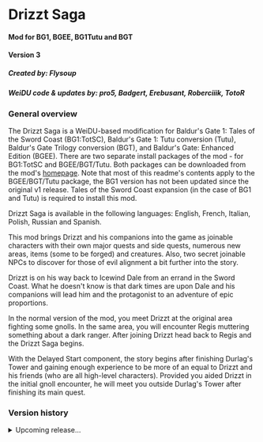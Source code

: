 # Drizzt Saga

#### Mod for BG1, BGEE, BG1Tutu and BGT
#### Version 3
##### Created by: Flysoup
##### WeiDU code & updates by: pro5, Badgert, Erebusant, Roberciiik, TotoR

### General overview

The Drizzt Saga is a WeiDU-based modification for Baldur's Gate 1: Tales of the Sword Coast (BG1:TotSC), Baldur's Gate 1: Tutu conversion (Tutu), Baldur's Gate Trilogy conversion (BGT), and Baldur's Gate: Enhanced Edition (BGEE).
There are two separate install packages of the mod - for BG1:TotSC and BGEE/BGT/Tutu. Both packages can be downloaded from the mod's [homepage](http://www.blackwyrmlair.net/Mods/drizztsaga.php).
Note that most of this readme's contents apply to the BGEE/BGT/Tutu package, the BG1 version has not been updated since the original v1 release.
Tales of the Sword Coast expansion (in the case of BG1 and Tutu) is required to install this mod.

Drizzt Saga is available in the following languages: English, French, Italian, Polish, Russian and Spanish.

This mod brings Drizzt and his companions into the game as joinable characters with their own major quests and side quests, numerous new areas, items (some to be forged) and creatures.
Also, two secret joinable NPCs to discover for those of evil alignment a bit further into the story.

Drizzt is on his way back to Icewind Dale from an errand in the Sword Coast. What he doesn't know is that dark times are upon Dale and his companions will lead him and the protagonist to an adventure of epic proportions.

In the normal version of the mod, you meet Drizzt at the original area fighting some gnolls. In the same area, you will encounter Regis muttering something about a dark ranger.
After joining Drizzt head back to Regis and the Drizzt Saga begins.

With the Delayed Start component, the story begins after finishing Durlag's Tower and gaining enough experience to be more of an equal to Drizzt and his friends (who are all high-level characters).
Provided you aided Drizzt in the initial gnoll encounter, he will meet you outside Durlag's Tower after finishing its main quest.

### Version history

<details>
    <summary>Upcoming release...</summary>
    <br/>

By Roberciiik:
- Drizzt Saga uploaded to GitHub!
- Fixed IWD animation compatibility issues on BGEE, BGT and TuTu (thanks to TotoR).
- Fixed joinable NPC spawn issue on EET.
- New Polish translation by Bartek, formatted to EE by Roberciiik.
- Biffing is now an optional component.
- Update of BP-BGT-Worldmap to support v13.1.0.
- Reviewed and updated items (more in the [commit](https://github.com/Black-Wyrm-Lair/Drizzt-Saga/pull/5) details).
- Removed embedded CRE actors in F_6666.ARE and used proper CRE files instead.
- Removed incorrect pile containers from F_6666.ARE.
- Fixed Regis journal entries, should use them from setup.tra instead of f_regis.tra.
- Moved the English soundset to a different directory, so it can be replaced by localized sounds.
- Corrected doubled cpmvars.tpa entry for "Beregost_House08".
- Winter Wolf Ritual area can be fast-traveled now.
- Removed legacy links from BG1 areas connected to Drizzt Saga areas.
- And other minor fixes (listed in GitHub commits).

By TotoR:
- New balancing components: items exploits, items nerfing and XP reduction.
- Corrected NPC statistics, classes and their items.
- Fixed bugs in various CRE files (more in the commits [here](https://github.com/Black-Wyrm-Lair/Drizzt-Saga/pull/8) and [here](https://github.com/Black-Wyrm-Lair/Drizzt-Saga/pull/27)).
- Fixed various items (more in the commits [here](https://github.com/Black-Wyrm-Lair/Drizzt-Saga/pull/11) and [here](https://github.com/Black-Wyrm-Lair/Drizzt-Saga/pull/27)).
- Fixed NPC scripts: add triggers to prevent duplication of NPCs
- Used Drizzt Portrait, included in the mod, only for F_DRIZZT.cre.
- The script file f_robedA.bcs will now summon a Noble Genie (consistency fix between games).
- Small rework of Valen encounter to be triggered only after finishing the Drizzt Saga story.
- Removed incorrect links to Dragon's Cave area linked from BG1 areas.

By AL|EN:
 - Added Infinity Auto Packager.
 - Deprecation of the 'Raise the XP cap' component in favor of well-maintained components from various Tweaks mods.

By Lzw104522773:
- Added Simplified Chinese translation.

By JohnBob:
- Updated French translation.

</details>
